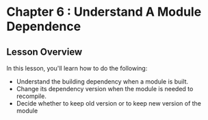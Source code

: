 Chapter 6 : Understand A Module Dependence
==

## Lesson Overview

In this lesson, you'll learn how to do the following:
* Understand the building dependency when a module is built. 
* Change its dependency version when the module is needed to recompile.
* Decide whether to keep old version or to keep new version of the module


